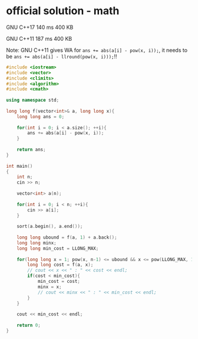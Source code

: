 # official solution - math
GNU C++17 140 ms	400 KB

GNU C++11	187 ms	400 KB

Note: GNU C++11 gives WA for `ans += abs(a[i] - pow(x, i));`, it needs to be `ans += abs(a[i] - llround(pow(x, i)));`!!

```cpp
#include <iostream>
#include <vector>
#include <climits>
#include <algorithm>
#include <cmath>
 
using namespace std;
 
long long f(vector<int>& a, long long x){
    long long ans = 0;
    
    for(int i = 0; i < a.size(); ++i){
        ans += abs(a[i] - pow(x, i));
    }
    
    return ans;
}
 
int main()
{
    int n;
    cin >> n;
    
    vector<int> a(n);
    
    for(int i = 0; i < n; ++i){
        cin >> a[i];
    }
    
    sort(a.begin(), a.end());
    
    long long ubound = f(a, 1) + a.back();
    long long minx;
    long long min_cost = LLONG_MAX;
 
    for(long long x = 1; pow(x, n-1) <= ubound && x <= pow(LLONG_MAX, 1.0/(n-1)); ++x){
        long long cost = f(a, x);
        // cout << x << " : " << cost << endl;
        if(cost < min_cost){
            min_cost = cost;
            minx = x;
            // cout << minx << " : " << min_cost << endl;
        }
    }
    
    cout << min_cost << endl;
    
    return 0;
}
```
